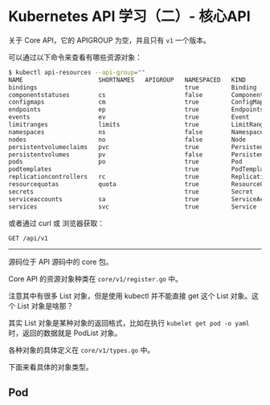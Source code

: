 # Kubernetes API 学习（二）- 核心API

关于 Core API，它的 APIGROUP 为空，并且只有 `v1` 一个版本。

可以通过以下命令来查看有哪些资源对象：

```bash
$ kubectl api-resources --api-group=""
NAME                     SHORTNAMES   APIGROUP   NAMESPACED   KIND
bindings                                         true         Binding
componentstatuses        cs                      false        ComponentStatus
configmaps               cm                      true         ConfigMap
endpoints                ep                      true         Endpoints
events                   ev                      true         Event
limitranges              limits                  true         LimitRange
namespaces               ns                      false        Namespace
nodes                    no                      false        Node
persistentvolumeclaims   pvc                     true         PersistentVolumeClaim
persistentvolumes        pv                      false        PersistentVolume
pods                     po                      true         Pod
podtemplates                                     true         PodTemplate
replicationcontrollers   rc                      true         ReplicationController
resourcequotas           quota                   true         ResourceQuota
secrets                                          true         Secret
serviceaccounts          sa                      true         ServiceAccount
services                 svc                     true         Service
```

或者通过 curl 或 浏览器获取：

```
GET /api/v1
```



---



源码位于 API 源码中的 core 包。

Core API 的资源对象种类在 `core/v1/register.go` 中。

注意其中有很多 List 对象，但是使用 kubectl 并不能直接 get 这个 List 对象。这个 List 对象是啥那？

其实 List 对象是某种对象的返回格式，比如在执行 `kubelet get pod -o yaml` 时，返回的数据就是 PodList 对象。

各种对象的具体定义在 `core/v1/types.go` 中。

下面来看具体的对象类型。



## Pod


